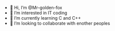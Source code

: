 - 👋 Hi, I’m @Mr-golden-fox
- 👀 I’m interested in IT coding 
- 🌱 I’m currently learning C and C++
- 💞️ I’m looking to collaborate with enother peoples

<!---
Mr-golden-fox/Mr-golden-fox is a ✨ special ✨ repository because its `README.md` (this file) appears on your GitHub profile.
You can click the Preview link to take a look at your changes.
--->
